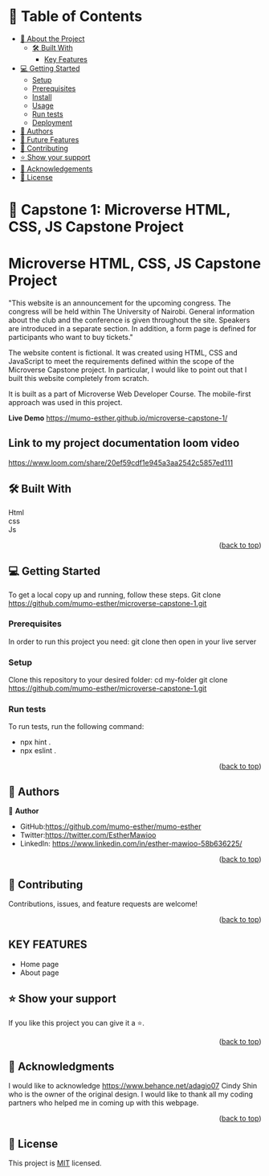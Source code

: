 <a name="readme-top"></a>


# 📗 Table of Contents

- [📖 About the Project](#about-project)
  - [🛠 Built With](#built-with)
    - [Key Features](#key-features)
- [💻 Getting Started](#getting-started)
  - [Setup](#setup)
  - [Prerequisites](#prerequisites)
  - [Install](#install)
  - [Usage](#usage)
  - [Run tests](#run-tests)
  - [Deployment](#triangular_flag_on_post-deployment)
- [👥 Authors](#authors)
- [🔭 Future Features](#future-features)
- [🤝 Contributing](#contributing)
- [⭐️ Show your support](#support)
- [🙏 Acknowledgements](#acknowledgements)
- [📝 License](#license)

# 📖 Capstone 1: Microverse HTML, CSS, JS Capstone Project
 <a name="about-project"></a>


# Microverse HTML, CSS, JS Capstone Project
"This website is an announcement for the upcoming congress. The congress will be held within The University of Nairobi. General information about the club and the conference is given throughout the site. Speakers are introduced in a separate section. In addition, a form page is defined for participants who want to buy tickets."

The website content is fictional. It was created using HTML, CSS and JavaScript to meet the requirements defined within the scope of the Microverse Capstone project. In particular, I would like to point out that I built this website completely from scratch.


It is built as a part of Microverse Web Developer Course. The mobile-first approach was used in this project.

**Live Demo**
https://mumo-esther.github.io/microverse-capstone-1/


## Link to my project documentation loom video
https://www.loom.com/share/20ef59cdf1e945a3aa2542c5857ed111

## 🛠 Built With <a name="built-with"></a>
Html <br>
css <br>
Js <br>

<p align="right">(<a href="#readme-top">back to top</a>)</p>

## 💻 Getting Started <a name="getting-started"></a>
To get a local copy up and running, follow these steps.
Git clone https://github.com/mumo-esther/microverse-capstone-1.git
### Prerequisites

In order to run this project you need:
 git clone then open in your live server

### Setup

Clone this repository to your desired folder:
  cd my-folder
  git clone https://github.com/mumo-esther/microverse-capstone-1.git


### Run tests

To run tests, run the following command:
  - npx hint .
  - npx eslint .

<p align="right">(<a href="#readme-top">back to top</a>)</p>

## 👥 Authors <a name="authors"></a>

👤 **Author**

- GitHub:https://github.com/mumo-esther/mumo-esther
- Twitter:https://twitter.com/EstherMawioo
- LinkedIn: https://www.linkedin.com/in/esther-mawioo-58b636225/

<p align="right">(<a href="#readme-top">back to top</a>)</p>

## 🤝 Contributing <a name="contributing"></a>

Contributions, issues, and feature requests are welcome!

<p align="right">(<a href="#readme-top">back to top</a>)</p>

## KEY FEATURES
- Home page
- About page

## ⭐️ Show your support <a name="support"></a>

If you like this project you can give it a ⭐️.

<p align="right">(<a href="#readme-top">back to top</a>)</p>

## 🙏 Acknowledgments <a name="acknowledgements"></a>
I would like to acknowledge https://www.behance.net/adagio07 Cindy Shin who is the owner of the original design.
I would like to thank all my coding partners who helped me in coming up with this webpage.

<p align="right">(<a href="#readme-top">back to top</a>)</p>

## 📝 License <a name="license"></a>

This project is [MIT](https://github.com/mumo-esther/Desktop-version-Portfolio/blob/main/LICENSE) licensed.

